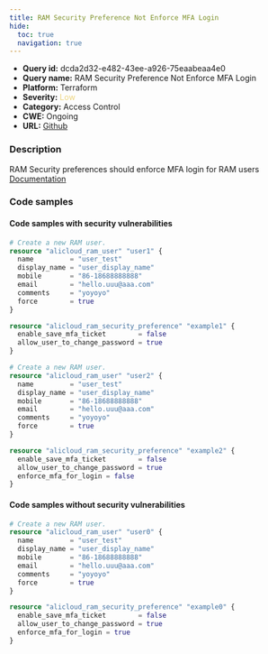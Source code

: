 ```yaml
---
title: RAM Security Preference Not Enforce MFA Login
hide:
  toc: true
  navigation: true
---
```


<style>
  .highlight .hll {
    background-color: #ff171742;
  }
  .md-content {
    max-width: 1100px;
    margin: 0 auto;
  }
</style>

-   **Query id:** dcda2d32-e482-43ee-a926-75eaabeaa4e0
-   **Query name:** RAM Security Preference Not Enforce MFA Login
-   **Platform:** Terraform
-   **Severity:** <span style="color:#edd57e">Low</span>
-   **Category:** Access Control
-   **CWE:** Ongoing
-   **URL:** [Github](https://github.com/DataDog/kics/tree/master/assets/queries/terraform/alicloud/ram_security_preference_not_enforce_mfa)

### Description
RAM Security preferences should enforce MFA login for RAM users<br>
[Documentation](https://registry.terraform.io/providers/aliyun/alicloud/latest/docs/resources/ram_security_preference#enforce_mfa_for_login)

### Code samples
#### Code samples with security vulnerabilities
```tf title="Positive test num. 1 - tf file" hl_lines="11"
# Create a new RAM user.
resource "alicloud_ram_user" "user1" {
  name         = "user_test"
  display_name = "user_display_name"
  mobile       = "86-18688888888"
  email        = "hello.uuu@aaa.com"
  comments     = "yoyoyo"
  force        = true
}

resource "alicloud_ram_security_preference" "example1" {
  enable_save_mfa_ticket        = false
  allow_user_to_change_password = true
}

```
```tf title="Positive test num. 2 - tf file" hl_lines="14"
# Create a new RAM user.
resource "alicloud_ram_user" "user2" {
  name         = "user_test"
  display_name = "user_display_name"
  mobile       = "86-18688888888"
  email        = "hello.uuu@aaa.com"
  comments     = "yoyoyo"
  force        = true
}

resource "alicloud_ram_security_preference" "example2" {
  enable_save_mfa_ticket        = false
  allow_user_to_change_password = true
  enforce_mfa_for_login = false
}

```


#### Code samples without security vulnerabilities
```tf title="Negative test num. 1 - tf file"
# Create a new RAM user.
resource "alicloud_ram_user" "user0" {
  name         = "user_test"
  display_name = "user_display_name"
  mobile       = "86-18688888888"
  email        = "hello.uuu@aaa.com"
  comments     = "yoyoyo"
  force        = true
}

resource "alicloud_ram_security_preference" "example0" {
  enable_save_mfa_ticket        = false
  allow_user_to_change_password = true
  enforce_mfa_for_login = true
}

```
